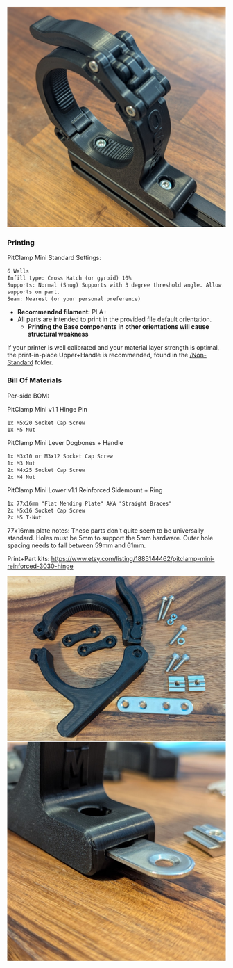 ![](Images/Assembled.jpg)

### Printing
PitClamp Mini Standard Settings:

    6 Walls
    Infill type: Cross Hatch (or gyroid) 10%
    Supports: Normal (Snug) Supports with 3 degree threshold angle. Allow supports on part.
    Seam: Nearest (or your personal preference)
 - **Recommended filament:** PLA+
 - All parts are intended to print in the provided file default orientation. 
   - **Printing the Base components in other orientations will cause structural weakness**

If your printer is well calibrated and your material layer strength is optimal, the print-in-place Upper+Handle is recommended, found in the [/Non-Standard](Non-standard) folder.

### Bill Of Materials

Per-side BOM:

PitClamp Mini v1.1 Hinge Pin

	1x M5x20 Socket Cap Screw
	1x M5 Nut

PitClamp Mini Lever Dogbones + Handle

    1x M3x10 or M3x12 Socket Cap Screw
    1x M3 Nut
	2x M4x25 Socket Cap Screw
	2x M4 Nut

PitClamp Mini Lower v1.1 Reinforced Sidemount + Ring

	1x 77x16mm "Flat Mending Plate" AKA "Straight Braces"
	2x M5x16 Socket Cap Screw
	2x M5 T-Nut

77x16mm plate notes: These parts don't quite seem to be universally standard. Holes must be 5mm to support the 5mm hardware. Outer hole spacing needs to fall between 59mm and 61mm.

Print+Part kits: https://www.etsy.com/listing/1885144462/pitclamp-mini-reinforced-3030-hinge

![](Images/Overview.jpg)
![](Images/Assembly.jpg)
